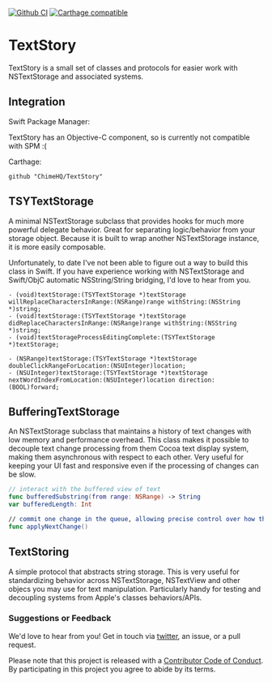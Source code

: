 [![Github CI](https://github.com/ChimeHQ/TextStory/workflows/CI/badge.svg)](https://github.com/ChimeHQ/TextStory/actions)
[![Carthage compatible](https://img.shields.io/badge/Carthage-compatible-4BC51D.svg)](https://github.com/Carthage/Carthage)

# TextStory

TextStory is a small set of classes and protocols for easier work with NSTextStorage and associated systems.

## Integration

Swift Package Manager:

TextStory has an Objective-C component, so is currently not compatible with SPM :(

Carthage:

```
github "ChimeHQ/TextStory"
```

## TSYTextStorage

A minimal NSTextStorage subclass that provides hooks for much more powerful delegate behavior. Great for separating logic/behavior from your storage object. Because it is built to wrap another NSTextStorage instance, it is more easily composable.

Unfortunately, to date I've not been able to figure out a way to build this class in Swift. If you have experience working with NSTextStorage and Swift/ObjC automatic NSString/String bridging, I'd love to hear from you.

```objc
- (void)textStorage:(TSYTextStorage *)textStorage willReplaceCharactersInRange:(NSRange)range withString:(NSString *)string;
- (void)textStorage:(TSYTextStorage *)textStorage didReplaceCharactersInRange:(NSRange)range withString:(NSString *)string;
- (void)textStorageProcessEditingComplete:(TSYTextStorage *)textStorage;

- (NSRange)textStorage:(TSYTextStorage *)textStorage doubleClickRangeForLocation:(NSUInteger)location;
- (NSUInteger)textStorage:(TSYTextStorage *)textStorage nextWordIndexFromLocation:(NSUInteger)location direction:(BOOL)forward;
```

## BufferingTextStorage

An NSTextStorage subclass that maintains a history of text changes with low memory and performance overhead. This class makes it possible to decouple text change processing from them Cocoa text display system, making them asynchronous with respect to each other. Very useful for keeping your UI fast and responsive even if the processing of changes can be slow.

```swift
// interact with the buffered view of text
func bufferedSubstring(from range: NSRange) -> String
var bufferedLength: Int

// commit one change in the queue, allowing precise control over how the buffered view changes
func applyNextChange()
```

## TextStoring

A simple protocol that abstracts string storage. This is very useful for standardizing behavior across NSTextStorage, NSTextView and other objecs you may use for text manipulation. Particularly handy for testing and decoupling systems from Apple's classes behaviors/APIs.

### Suggestions or Feedback

We'd love to hear from you! Get in touch via [twitter](https://twitter.com/chimehq), an issue, or a pull request.

Please note that this project is released with a [Contributor Code of Conduct](CODE_OF_CONDUCT.md). By participating in this project you agree to abide by its terms.